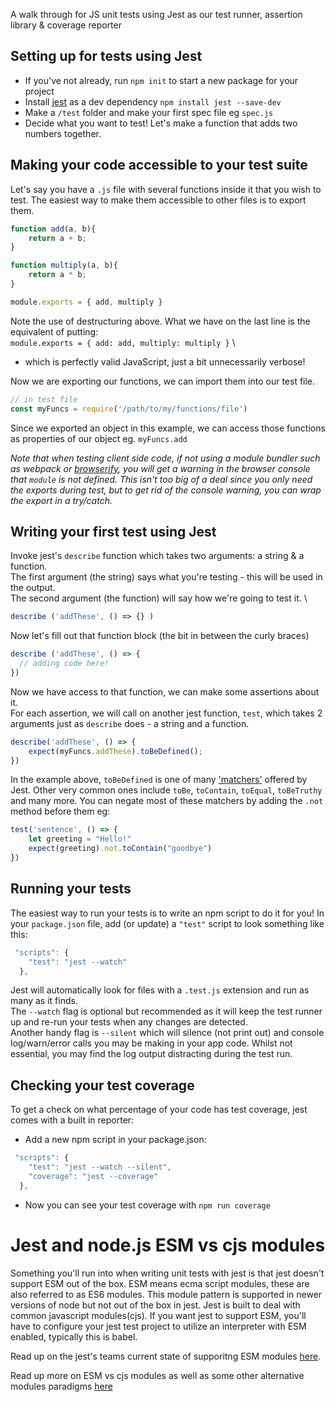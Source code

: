 A walk through for JS unit tests using Jest as our test runner, assertion library & coverage reporter

## Setting up for tests using Jest
- If you've not already, run `npm init` to start a new package for your project
- Install [jest](https://jestjs.io/) as a dev dependency `npm install jest --save-dev`
- Make a `/test` folder and make your first spec file eg `spec.js`
- Decide what you want to test! Let's make a function that adds two numbers together.

## Making your code accessible to your test suite
Let's say you have a `.js` file with several functions inside it that you wish to test. The easiest way to make them accessible to other files is to export them.

```js
function add(a, b){
    return a + b;
}

function multiply(a, b){
    return a * b;
}

module.exports = { add, multiply }
```

Note the use of destructuring above. What we have on the last line is the equivalent of putting: \
`module.exports = { add: add, multiply: multiply }` \
- which is perfectly valid JavaScript, just a bit unnecessarily verbose!

Now we are exporting our functions, we can import them into our test file.
```js
// in test file
const myFuncs = require('/path/to/my/functions/file')
```

Since we exported an object in this example, we can access those functions as properties of our object eg. `myFuncs.add`

_Note that when testing client side code, if not using a module bundler such as webpack or [browserify](https://github.com/getfutureproof/fp_guides_wiki/wiki/Browserify), you will get a warning in the browser console that `module` is not defined. This isn't too big of a deal since you only need the exports during test, but to get rid of the console warning, you can wrap the export in a try/catch._

## Writing your first test using Jest
Invoke jest's `describe` function which takes two arguments: a string & a function. \
The first argument (the string) says what you're testing - this will be used in the output. \
The second argument (the function) will say how we're going to test it. \

```js
describe ('addThese', () => {} )
```
Now let's fill out that function block (the bit in between the curly braces)
```js
describe ('addThese', () => {
  // adding code here!
})
```

Now we have access to that function, we can make some assertions about it. \
For each assertion, we will call on another jest function, `test`, which takes 2 arguments just as `describe` does - a string and a function. 
```js
describe('addThese', () => {
    expect(myFuncs.addThese).toBeDefined();
})
```

In the example above, `toBeDefined` is one of many ['matchers'](https://jestjs.io/docs/en/using-matchers) offered by Jest. Other very common ones include `toBe`, `toContain`, `toEqual`, `toBeTruthy` and many more. You can negate most of these matchers by adding the `.not` method before them eg: 
```js
test('sentence', () => {
    let greeting = "Hello!"
    expect(greeting).not.toContain("goodbye")
})
```

## Running your tests
The easiest way to run your tests is to write an npm script to do it for you! In your `package.json` file, add (or update) a `"test"` script to look something like this:
```js
 "scripts": {
    "test": "jest --watch"
  },
```
Jest will automatically look for files with a `.test.js` extension and run as many as it finds. \
The `--watch` flag is optional but recommended as it will keep the test runner up and re-run your tests when any changes are detected. \
Another handy flag is `--silent` which will silence (not print out) and console log/warn/error calls you may be making in your app code. Whilst not essential, you may find the log output distracting during the test run.


## Checking your test coverage
To get a check on what percentage of your code has test coverage, jest comes with a built in reporter:
- Add a new npm script in your package.json:
```js
 "scripts": {
    "test": "jest --watch --silent",
    "coverage": "jest --coverage"
  },
```
- Now you can see your test coverage with `npm run coverage`

# Jest and node.js ESM vs cjs modules

Something you'll run into when writing unit tests with jest is that jest doesn't support ESM out of the box. ESM means ecma script modules, these are also referred to as ES6 modules. This module pattern is supported in newer versions of node but not out of the box in jest. Jest is built to deal with common javascript modules(cjs). If you want jest to support ESM, you'll have to configure your jest test project to utilize an interpreter with ESM enabled, typically this is babel. 

Read up on the jest's teams current state of supporitng ESM modules [here](https://jestjs.io/docs/ecmascript-modules).

Read up more on ESM vs cjs modules as well as some other alternative modules paradigms [here](https://dev.to/iggredible/what-the-heck-are-cjs-amd-umd-and-esm-ikm)
